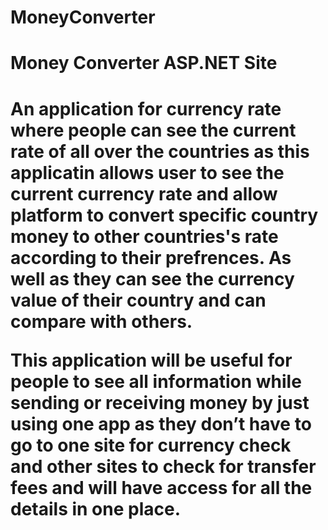 # MoneyConverter
<h1> Money Converter ASP.NET Site<h1>
  <p> An application for currency rate  where people can see the current rate of all over the countries as this
      applicatin allows user to see the current currency rate and allow platform to convert specific country
      money to other countries's rate according to their prefrences. As well as they can see the currency 
      value of their country and can compare with others.</p>  
  <p>This application will be useful for people to see all information while sending or receiving money by just
     using one app as they don’t have to go to one site for currency check and other sites to check for transfer
     fees and will have access for all the details in one place.</p>
